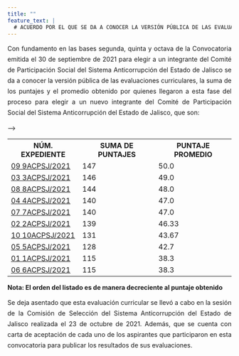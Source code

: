 ```yaml
---
title: ""
feature_text: |
  # ACUERDO POR EL QUE SE DA A CONOCER LA VERSIÓN PÚBLICA DE LAS EVALUACIONES CURRICULARES, LA SUMA DE LOS PUNTAJES Y EL PROMEDIO OBTENIDO POR QUIENES LLEGARON A ESTA FASE DEL PROCESO PARA ELEGIR A UN NUEVO INTEGRANTE DEL COMITÉ DE PARTICIPACIÓN SOCIAL DEL SISTEMA ANTICORRUPCIÓN DEL ESTADO DE JALISCO.
---
```

<div style="text-align:justify; line-height: 1.5rem"><span>Con fundamento en las bases segunda, quinta y octava de la Convocatoria emitida el 30 de septiembre de 2021 para elegir a un integrante del Comité de Participación Social del Sistema Anticorrupción del Estado de Jalisco se da a conocer la versión pública de las evaluaciones curriculares, la suma de los puntajes y el promedio obtenido por quienes llegaron a esta fase del proceso para elegir a un nuevo integrante del Comité de Participación Social del Sistema Anticorrupción del Estado de Jalisco, que son: 
</span></div>
<p></p>
<p></p>
<table class="table3"><tbody>

<tr><th><b>NÚM. EXPEDIENTE</b></th><th><b>SUMA DE PUNTAJES</b></th><th><b>PUNTAJE PROMEDIO</b></th></tr>


<tr><td><a href="\cedulas\2021\09ACPSJ-2021.pdf">09 9ACPSJ/2021</a><span style="color:#75bec4;"></span></td><td><div><span>147</span></div></td><td><div><span>50.0</span></div></td></tr>

<tr><td><a href="\cedulas\2021\03ACPSJ-2021.pdf">03 3ACPSJ/2021</a><span style="color:#75bec4;"></span></td><td><div><span>146</span></div></td><td><div><span>49.0</span></div></td></tr>

<tr><td><a href="\cedulas\2021\08ACPSJ-2021.pdf">08 8ACPSJ/2021</a><span style="color:#75bec4;"></span></td><td><div><span>144</span></div></td><td><div><span>48.0</span></div></td></tr>

<tr><td><a href="\cedulas\2021\04ACPSJ-2021.pdf">04 4ACPSJ/2021</a><span style="color:#75bec4;"></span></td><td><div><span>140</span></div></td><td><div><span>47.0</span></div></td></tr>

<tr><td><a href="\cedulas\2021\07ACPSJ-2021.pdf">07 7ACPSJ/2021</a><span style="color:#75bec4;"></span></td><td><div><span>140</span></div></td><td><div><span>47.0</span></div></td></tr>

<tr><td><a href="\cedulas\2021\02ACPSJ-2021.pdf">02 2ACPSJ/2021</a><span style="color:#75bec4;"></span></td><td><div><span>139</span></div></td><td><div><span>46.33</span></div></td></tr>

<tr><td><a href="\cedulas\2021\10ACPSJ-2021.pdf">10 10ACPSJ/2021</a><span style="color:#75bec4;"></span></td><td><div><span>131</span></div></td><td><div><span>43.67</span></div></td></tr>

<tr><td><a href="\cedulas\2021\05ACPDJ-2021.pdf">05 5ACPSJ/2021</a><span style="color:#75bec4;"></span></td><td><div><span>128</span></div></td><td><div><span>42.7</span></div></td></tr>

<tr><td><a href="\cedulas\2021\01ACPSJ-2021.pdf">01 1ACPSJ/2021</a><span style="color:#75bec4;"></span></td><td><div><span>115</span></div></td><td><div><span>38.3</span></div></td></tr>

<tr><td><a href="\cedulas\2021\06ACPDJ-2021.pdf">06 6ACPSJ/2021</a><span style="color:#75bec4;"></span></td><td><div><span>115</span></div></td><td><div><span>38.3</span></div></td></tr>
-->

</tbody></table>
<p></p>
<p><strong> Nota: El orden del listado es de manera decreciente al puntaje obtenido </strong></p>
<p></p>
<div style="text-align:justify; line-height: 1.5rem"><span>Se deja asentado que esta evaluación curricular se llevó a cabo en la sesión de la Comisión de Selección del Sistema Anticorrupción del Estado de Jalisco realizada el 23 de octubre de 2021. Además, que se cuenta con carta de aceptación de cada uno de los aspirantes que participaron en esta convocatoria para publicar los resultados de sus evaluaciones. </span></div>
